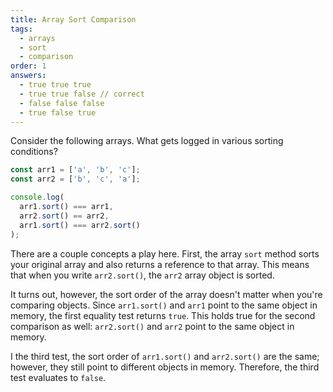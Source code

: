 ```yaml
---
title: Array Sort Comparison
tags:
  - arrays
  - sort
  - comparison
order: 1
answers:
  - true true true
  - true true false // correct
  - false false false
  - true false true
---
```


Consider the following arrays. What gets logged in various sorting conditions?

```javascript
const arr1 = ['a', 'b', 'c'];
const arr2 = ['b', 'c', 'a'];

console.log(
  arr1.sort() === arr1,
  arr2.sort() == arr2,
  arr1.sort() === arr2.sort()
);
```

<!-- explanation -->

There are a couple concepts a play here. First, the array `sort` method sorts your original array and also returns a reference to that array. This means that when you write `arr2.sort()`, the `arr2` array object is sorted.

It turns out, however, the sort order of the array doesn't matter when you're comparing objects. Since `arr1.sort()` and `arr1` point to the same object in memory, the first equality test returns `true`. This holds true for the second comparison as well: `arr2.sort()` and `arr2` point to the same object in memory.

I the third test, the sort order of `arr1.sort()` and `arr2.sort()` are the same; however, they still point to different objects in memory. Therefore, the third test evaluates to `false`.
